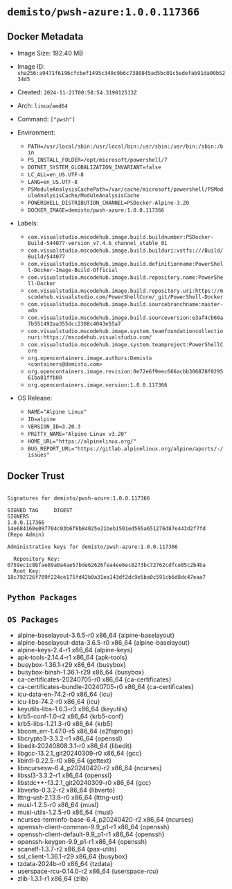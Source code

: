 # `demisto/pwsh-azure:1.0.0.117366`

## Docker Metadata
- Image Size: 192.40 MB
- Image ID: `sha256:a9471f6196cfcbef1495c340c9b6c7380845ad5bc01c5edefab91da00b5234d5`
- Created: `2024-11-21T00:58:54.319012513Z`
- Arch: `linux`/`amd64`
- Command: `["pwsh"]`
- Environment:
  - `PATH=/usr/local/sbin:/usr/local/bin:/usr/sbin:/usr/bin:/sbin:/bin`
  - `PS_INSTALL_FOLDER=/opt/microsoft/powershell/7`
  - `DOTNET_SYSTEM_GLOBALIZATION_INVARIANT=false`
  - `LC_ALL=en_US.UTF-8`
  - `LANG=en_US.UTF-8`
  - `PSModuleAnalysisCachePath=/var/cache/microsoft/powershell/PSModuleAnalysisCache/ModuleAnalysisCache`
  - `POWERSHELL_DISTRIBUTION_CHANNEL=PSDocker-Alpine-3.20`
  - `DOCKER_IMAGE=demisto/pwsh-azure:1.0.0.117366`
- Labels:
  - `com.visualstudio.mscodehub.image.build.buildnumber:PSDocker-Build-544077-version_v7.4.6_channel_stable_01`
  - `com.visualstudio.mscodehub.image.build.builduri:vstfs:///Build/Build/544077`
  - `com.visualstudio.mscodehub.image.build.definitionname:PowerShell-Docker-Image-Build-Official`
  - `com.visualstudio.mscodehub.image.build.repository.name:PowerShell-Docker`
  - `com.visualstudio.mscodehub.image.build.repository.uri:https://mscodehub.visualstudio.com/PowerShellCore/_git/PowerShell-Docker`
  - `com.visualstudio.mscodehub.image.build.sourcebranchname:master-ado`
  - `com.visualstudio.mscodehub.image.build.sourceversion:e3af4cb60a7b551492aa355dcc2388c4043e55a7`
  - `com.visualstudio.mscodehub.image.system.teamfoundationcollectionuri:https://mscodehub.visualstudio.com/`
  - `com.visualstudio.mscodehub.image.system.teamproject:PowerShellCore`
  - `org.opencontainers.image.authors:Demisto <containers@demisto.com>`
  - `org.opencontainers.image.revision:0e72e6f9eec666acbb306878f029561ba81ffb00`
  - `org.opencontainers.image.version:1.0.0.117366`

- OS Release:
  - `NAME="Alpine Linux"`
  - `ID=alpine`
  - `VERSION_ID=3.20.3`
  - `PRETTY_NAME="Alpine Linux v3.20"`
  - `HOME_URL="https://alpinelinux.org/"`
  - `BUG_REPORT_URL="https://gitlab.alpinelinux.org/alpine/aports/-/issues"`

## Docker Trust
```

Signatures for demisto/pwsh-azure:1.0.0.117366

SIGNED TAG     DIGEST                                                             SIGNERS
1.0.0.117366   14e684160e097704c03b6f8b84025e21beb1501ed565a651276d87e443d2f7fd   (Repo Admin)

Administrative keys for demisto/pwsh-azure:1.0.0.117366

  Repository Key:	0759ec1c8bfae89a0a4ae57bde62626fea4ee6ec8273bc72762cdfce85c2b4ba
  Root Key:	18c792726f709f224ce175fd42b0a31ea143df2dc9e5ba0c591cb6d8dc47eaa7

```

## `Python Packages`


## `OS Packages`

* alpine-baselayout-3.6.5-r0 x86_64 {alpine-baselayout}
* alpine-baselayout-data-3.6.5-r0 x86_64 {alpine-baselayout}
* alpine-keys-2.4-r1 x86_64 {alpine-keys}
* apk-tools-2.14.4-r1 x86_64 {apk-tools}
* busybox-1.36.1-r29 x86_64 {busybox}
* busybox-binsh-1.36.1-r29 x86_64 {busybox}
* ca-certificates-20240705-r0 x86_64 {ca-certificates}
* ca-certificates-bundle-20240705-r0 x86_64 {ca-certificates}
* icu-data-en-74.2-r0 x86_64 {icu}
* icu-libs-74.2-r0 x86_64 {icu}
* keyutils-libs-1.6.3-r3 x86_64 {keyutils}
* krb5-conf-1.0-r2 x86_64 {krb5-conf}
* krb5-libs-1.21.3-r0 x86_64 {krb5}
* libcom_err-1.47.0-r5 x86_64 {e2fsprogs}
* libcrypto3-3.3.2-r1 x86_64 {openssl}
* libedit-20240808.3.1-r0 x86_64 {libedit}
* libgcc-13.2.1_git20240309-r0 x86_64 {gcc}
* libintl-0.22.5-r0 x86_64 {gettext}
* libncursesw-6.4_p20240420-r2 x86_64 {ncurses}
* libssl3-3.3.2-r1 x86_64 {openssl}
* libstdc++-13.2.1_git20240309-r0 x86_64 {gcc}
* libverto-0.3.2-r2 x86_64 {libverto}
* lttng-ust-2.13.8-r0 x86_64 {lttng-ust}
* musl-1.2.5-r0 x86_64 {musl}
* musl-utils-1.2.5-r0 x86_64 {musl}
* ncurses-terminfo-base-6.4_p20240420-r2 x86_64 {ncurses}
* openssh-client-common-9.9_p1-r1 x86_64 {openssh}
* openssh-client-default-9.9_p1-r1 x86_64 {openssh}
* openssh-keygen-9.9_p1-r1 x86_64 {openssh}
* scanelf-1.3.7-r2 x86_64 {pax-utils}
* ssl_client-1.36.1-r29 x86_64 {busybox}
* tzdata-2024b-r0 x86_64 {tzdata}
* userspace-rcu-0.14.0-r2 x86_64 {userspace-rcu}
* zlib-1.3.1-r1 x86_64 {zlib}
